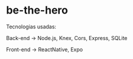 # be-the-hero

Tecnologias usadas:

Back-end -> Node.js, Knex, Cors, Express, SQLite

Front-end -> ReactNative, Expo
